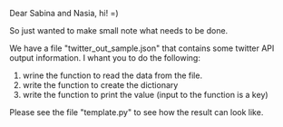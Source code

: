 Dear Sabina and Nasia, hi! =)

So just wanted to make small note what needs to be done.

We have a file "twitter_out_sample.json" that contains some twitter API output information.
I whant you to do the following:
1) wrine the function to read the data from the file.
2) write the function to create the dictionary
3) write the function to print the value (input to the function is a key)

Please see the file "template.py" to see how the result can look like.

